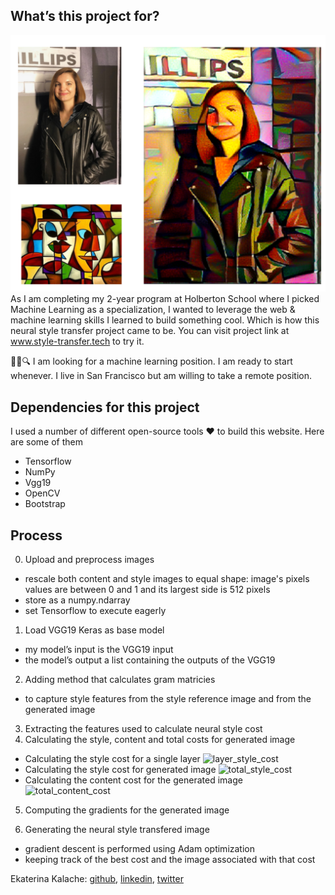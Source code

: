 ## What’s this project for?

![index2.png](https://github.com/KatyaKalache/style_transfer/blob/master/html/static/img/index2.png)
As I am completing my 2-year program at Holberton School where I picked Machine Learning as a specialization, I wanted to leverage the web & machine learning skills I learned to build something cool. Which is how this neural style transfer project came to be.
You can visit project link at www.style-transfer.tech to try it.

👩‍💻🔍 I am looking for a machine learning position. I am ready to start whenever. I live in San Francisco but am willing to take a remote position.


## Dependencies for this project
I used a number of different open-source tools ❤️ to build this website. Here are some of them
* Tensorflow
* NumPy
* Vgg19
* OpenCV
* Bootstrap

## Process
0. Upload and preprocess images
* rescale both content and style images to equal shape: image's pixels values are between 0 and 1 and its largest side is 512 pixels
* store as a numpy.ndarray
* set Tensorflow to execute eagerly
1. Load VGG19 Keras as base model
* my  model’s input is  the VGG19 input
* the model’s output a list containing the outputs of the VGG19 
2. Adding method that calculates gram matricies
* to capture style features from the style reference image and from the generated image
3. Extracting the features used to calculate neural style cost
4. Calculating the style, content and total costs for generated image
* Calculating the style cost for a single layer
![layer_style_cost](https://latex.codecogs.com/gif.latex?E_{l}&space;=&space;\frac{1}{C_{l}^{2}}\sum_{i}^{C_{l}}\sum_{j}^{C_{l}}(G^{l}_{ij}&space;-&space;A^{l}_{ij})^{2})
* Calculating the style cost for generated image
![total_style_cost](https://latex.codecogs.com/gif.latex?L_{style}&space;=&space;\sum_{l}w_{l}E_{l})
* Calculating the content cost for the generated image
![total_content_cost](https://latex.codecogs.com/gif.latex?L_{content}&space;=&space;\frac{1}{H_{l}W_{l}C_{l}}\sum_{i}^{H_{l}}\sum_{j}^{W_{l}}\sum_{k}^{C_{l}}(F_{ijk}^{l}-P_{ijk}^{l})^2)
5. Computing the gradients for the generated image

6. Generating  the neural style transfered image
* gradient descent is performed using Adam optimization
* keeping track of the best cost and the image associated with that cost

Ekaterina Kalache: [github](https://github.com/KatyaKalache), [linkedin](https://www.linkedin.com/in/ekaterinakalache/), [twitter](https://twitter.com/KatyaKalache)